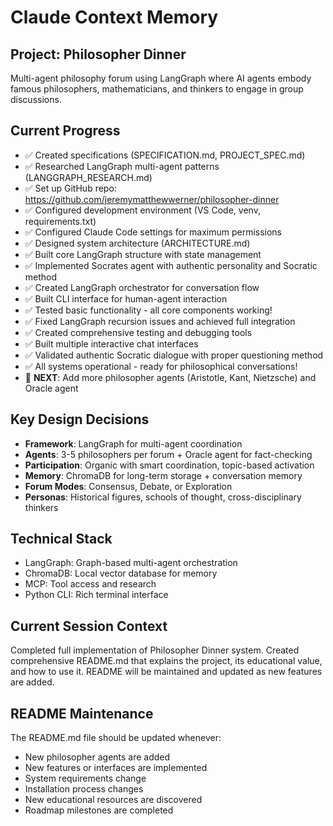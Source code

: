 # Claude Context Memory

## Project: Philosopher Dinner
Multi-agent philosophy forum using LangGraph where AI agents embody famous philosophers, mathematicians, and thinkers to engage in group discussions.

## Current Progress
- ✅ Created specifications (SPECIFICATION.md, PROJECT_SPEC.md)
- ✅ Researched LangGraph multi-agent patterns (LANGGRAPH_RESEARCH.md)
- ✅ Set up GitHub repo: https://github.com/jeremymatthewwerner/philosopher-dinner
- ✅ Configured development environment (VS Code, venv, requirements.txt)
- ✅ Configured Claude Code settings for maximum permissions
- ✅ Designed system architecture (ARCHITECTURE.md)
- ✅ Built core LangGraph structure with state management
- ✅ Implemented Socrates agent with authentic personality and Socratic method
- ✅ Created LangGraph orchestrator for conversation flow
- ✅ Built CLI interface for human-agent interaction
- ✅ Tested basic functionality - all core components working!
- ✅ Fixed LangGraph recursion issues and achieved full integration
- ✅ Created comprehensive testing and debugging tools
- ✅ Built multiple interactive chat interfaces
- ✅ Validated authentic Socratic dialogue with proper questioning method
- ✅ All systems operational - ready for philosophical conversations!
- 🔄 **NEXT**: Add more philosopher agents (Aristotle, Kant, Nietzsche) and Oracle agent

## Key Design Decisions
- **Framework**: LangGraph for multi-agent coordination
- **Agents**: 3-5 philosophers per forum + Oracle agent for fact-checking
- **Participation**: Organic with smart coordination, topic-based activation
- **Memory**: ChromaDB for long-term storage + conversation memory
- **Forum Modes**: Consensus, Debate, or Exploration
- **Personas**: Historical figures, schools of thought, cross-disciplinary thinkers

## Technical Stack
- LangGraph: Graph-based multi-agent orchestration
- ChromaDB: Local vector database for memory
- MCP: Tool access and research
- Python CLI: Rich terminal interface

## Current Session Context
Completed full implementation of Philosopher Dinner system. Created comprehensive README.md that explains the project, its educational value, and how to use it. README will be maintained and updated as new features are added.

## README Maintenance
The README.md file should be updated whenever:
- New philosopher agents are added
- New features or interfaces are implemented  
- System requirements change
- Installation process changes
- New educational resources are discovered
- Roadmap milestones are completed